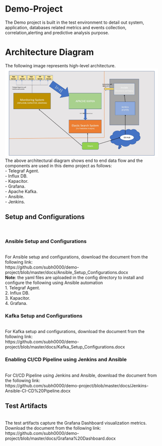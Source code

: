 # Demo-Project
The Demo project is built in the test environment to detail out system, application, databases related metrics and events collection, correlation,alerting and predictive analysis purpose.
<h1>Architecture Diagram</h1>
The following image represents high-level architecture.
<img src="https://github.com/subh0000/demo-project/blob/master/images/architecture.JPG">
The above architectural diagram shows end to end data flow and the components are used in this demo project as follows:<br/>
- Telegraf Agent.<br/>
- Influx DB.<br/>
- Kapacitor.<br/>
- Grafana.<br/>
- Apache Kafka.<br/>
- Ansible.<br/>
- Jenkins.<br/>

<h2> Setup and Configurations </h2><br/>
<h3> Ansible Setup and Configurations </h3><br/>
For Ansible setup and configurations, download the document from the following link:<br/>
https://github.com/subh0000/demo-project/blob/master/docs/Ansible_Setup_Configurations.docx <br/>
<B>Note</B>: the yaml files are uploaded in the config directory to install and configure the following using Ansible automation </br>
1. Telegraf Agent.</br>
2. Influx DB.</br>
3. Kapacitor.</br>
4. Grafana. </br>
<h3> Kafka Setup and Configurations </h3><br/>
For Kafka setup and configurations, download the document from the following link:<br/>
https://github.com/subh0000/demo-project/blob/master/docs/Kafka_Setup_Configurations.docx </br>
<h3> Enabling CI/CD Pipeline using Jenkins and Ansible </h3><br/>
For CI/CD Pipeline using Jenkins and Ansible, download the document from the following link:<br/>
https://github.com/subh0000/demo-project/blob/master/docs/Jenkins-Ansible-CI-CD%20Pipeline.docx </br>

<h2> Test Artifacts </h2><br/>
The test artifacts capture the Grafana Dashboard visualization metrics. Download the document from the following link:</br>
https://github.com/subh0000/demo-project/blob/master/docs/Grafana%20Dashboard.docx</br>
